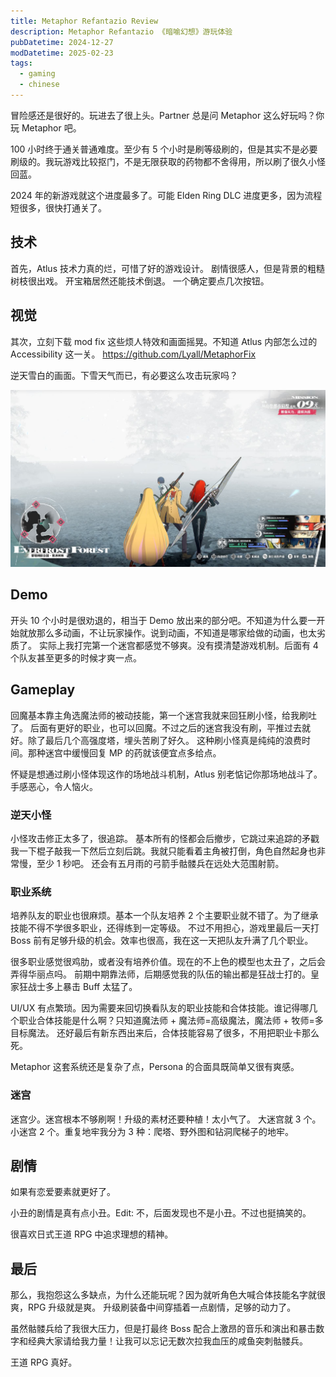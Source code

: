 ```yaml
---
title: Metaphor Refantazio Review
description: Metaphor Refantazio 《暗喻幻想》游玩体验
pubDatetime: 2024-12-27
modDatetime: 2025-02-23
tags:
  - gaming
  - chinese
---
```


冒险感还是很好的。玩进去了很上头。Partner 总是问 Metaphor 这么好玩吗？你玩 Metaphor 吧。

100 小时终于通关普通难度。至少有 5 个小时是刷等级刷的，但是其实不是必要刷级的。我玩游戏比较抠门，不是无限获取的药物都不舍得用，所以刷了很久小怪回蓝。

2024 年的新游戏就这个进度最多了。可能 Elden Ring DLC 进度更多，因为流程短很多，很快打通关了。

## 技术

首先，Atlus 技术力真的烂，可惜了好的游戏设计。
剧情很感人，但是背景的粗糙树枝很出戏。
开宝箱居然还能技术倒退。
一个确定要点几次按钮。

## 视觉

其次，立刻下载 mod fix 这些烦人特效和画面摇晃。不知道 Atlus 内部怎么过的 Accessibility 这一关。
<https://github.com/Lyall/MetaphorFix>

逆天雪白的画面。下雪天气而已，有必要这么攻击玩家吗？

![Snow](../../assets/images/metaphor-snow.jpg)

## Demo

开头 10 个小时是很劝退的，相当于 Demo 放出来的部分吧。不知道为什么要一开始就放那么多动画，不让玩家操作。说到动画，不知道是哪家给做的动画，也太劣质了。
实际上我打完第一个迷宫都感觉不够爽。没有摸清楚游戏机制。后面有 4 个队友甚至更多的时候才爽一点。

## Gameplay

回魔基本靠主角选魔法师的被动技能，第一个迷宫我就来回狂刷小怪，给我刷吐了。
后面有更好的职业，也可以回魔。不过之后的迷宫我没有刷，平推过去就好。除了最后几个高强度塔，埋头苦刷了好久。
这种刷小怪真是纯纯的浪费时间。那种迷宫中缓慢回复 MP 的药就该便宜点多给点。

怀疑是想通过刷小怪体现这作的场地战斗机制，Atlus 别老惦记你那场地战斗了。手感恶心，令人恼火。

### 逆天小怪

小怪攻击修正太多了，很追踪。
基本所有的怪都会后撤步，它跳过来追踪的矛戳我一下棍子敲我一下然后立刻后跳。我就只能看着主角被打倒，角色自然起身也非常慢，至少 1 秒吧。
还会有五月雨的弓箭手骷髅兵在远处大范围射箭。

### 职业系统

培养队友的职业也很麻烦。基本一个队友培养 2 个主要职业就不错了。为了继承技能不得不学很多职业，还得练到一定等级。
不过不用担心，游戏里最后一天打 Boss 前有足够升级的机会。效率也很高，我在这一天把队友升满了几个职业。

很多职业感觉很鸡肋，或者没有培养价值。现在的不上色的模型也太丑了，之后会弄得华丽点吗。
前期中期靠法师，后期感觉我的队伍的输出都是狂战士打的。皇家狂战士多上暴击 Buff 太猛了。

UI/UX 有点繁琐。因为需要来回切换看队友的职业技能和合体技能。谁记得哪几个职业合体技能是什么啊？只知道魔法师 + 魔法师=高级魔法，魔法师 + 牧师=多目标魔法。
还好最后有新东西出来后，合体技能容易了很多，不用把职业卡那么死。

Metaphor 这套系统还是复杂了点，Persona 的合面具既简单又很有爽感。

### 迷宫

迷宫少。迷宫根本不够刷啊！升级的素材还要种植！太小气了。
大迷宫就 3 个。小迷宫 2 个。重复地牢我分为 3 种：爬塔、野外图和钻洞爬梯子的地牢。

## 剧情

如果有恋爱要素就更好了。

小丑的剧情是真有点小丑。Edit: 不，后面发现也不是小丑。不过也挺搞笑的。

很喜欢日式王道 RPG 中追求理想的精神。

## 最后

那么，我抱怨这么多缺点，为什么还能玩呢？因为就听角色大喊合体技能名字就很爽，RPG 升级就是爽。
升级刷装备中间穿插着一点剧情，足够的动力了。

虽然骷髅兵给了我很大压力，但是打最终 Boss 配合上激昂的音乐和演出和暴击数字和经典大家请给我力量！让我可以忘记无数次拉我血压的咸鱼突刺骷髅兵。

王道 RPG 真好。
